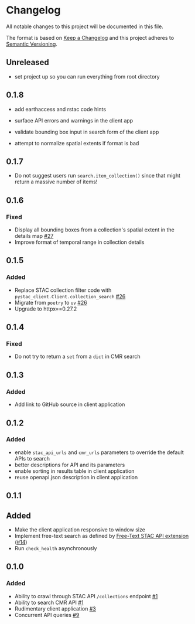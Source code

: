 # Changelog

All notable changes to this project will be documented in this file.

The format is based on [Keep a Changelog](http://keepachangelog.com/)
and this project adheres to [Semantic Versioning](http://semver.org/).

## Unreleased

- set project up so you can run everything from root directory

## 0.1.8

- add earthaccess and rstac code hints

- surface API errors and warnings in the client app

- validate bounding box input in search form of the client app

- attempt to normalize spatial extents if format is bad

## 0.1.7

- Do not suggest users run `search.item_collection()` since that might
  return a massive number of items!

## 0.1.6

### Fixed

- Display all bounding boxes from a collection's spatial extent in the
  details map [#27](https://github.com/developmentseed/federated-collection-discovery/pull/27)
- Improve format of temporal range in collection details

## 0.1.5

### Added

- Replace STAC collection filter code with `pystac_client.Client.collection_search`
  [#26](https://github.com/developmentseed/federated-collection-discovery/pull/26)
- Migrate from `poetry` to `uv` [#26](https://github.com/developmentseed/federated-collection-discovery/pull/26)
- Upgrade to httpx==0.27.2

## 0.1.4

### Fixed

- Do not try to return a `set` from a `dict` in CMR search

## 0.1.3

### Added

- Add link to GitHub source in client application

## 0.1.2

### Added

- enable `stac_api_urls` and `cmr_urls` parameters to override the default
  APIs to search
- better descriptions for API and its parameters
- enable sorting in results table in client application
- reuse openapi.json description in client application

## 0.1.1

## Added

- Make the client application responsive to window size
- Implement free-text search as defined by
[Free-Text STAC API extension](https://github.com/stac-api-extensions/freetext-search)
([#14](https://github.com/developmentseed/federated-collection-discovery/pull/1))
- Run `check_health` asynchronously

## 0.1.0

### Added

- Ability to crawl through STAC API `/collections` endpoint [#1](https://github.com/developmentseed/federated-collection-discovery/pull/1)
- Ability to search CMR API [#1](https://github.com/developmentseed/federated-collection-discovery/pull/1)
- Rudimentary client application [#3](https://github.com/developmentseed/federated-collection-discovery/pull/3)
- Concurrent API queries [#9](https://github.com/developmentseed/federated-collection-discovery/pull/9)
